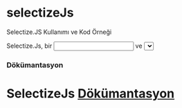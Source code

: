 # selectizeJs
Selectize.JS Kullanımı ve Kod Örneği  

Selectize.Js, bir <input> ve <select> kutusunun melezidir. JQuery tabanlıdır ve etiketleme, kişi listeleri, ülke seçiciler vb. için kullanışlıdır.    

### Dökümantasyon   
# SelectizeJs [Dökümantasyon](https://selectize.dev/docs.html)
